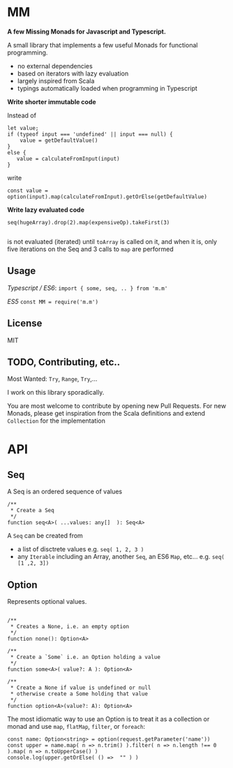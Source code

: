MM
===

**A few  Missing Monads for Javascript and Typescript.**

A small library that implements a few useful Monads for functional programming.
 - no external dependencies
 - based on iterators with lazy evaluation
 - largely inspired from Scala
 - typings automatically loaded when programming in Typescript
 
 
**Write shorter immutable code**
 
 Instead of 
 
 ```
 let value;
 if (typeof input === 'undefined' || input === null) {
     value = getDefaultValue()
 }
 else {
    value = calculateFromInput(input)
 }
```

write

```
const value = option(input).map(calculateFromInput).getOrElse(getDefaultValue) 
```
  
**Write lazy evaluated code**
  
```
seq(hugeArray).drop(2).map(expensiveOp).takeFirst(3)
  
```
is not evaluated (iterated) until `toArray` is called on it, and when it is, only five iterations on the Seq and 3 calls to `map` are performed
  
Usage
-----

*Typescript / ES6*: `import { some, seq, .. } from 'm.m'`

*ES5* `const MM = require('m.m')`

License
-------

MIT

TODO, Contributing, etc..
--------------------------

Most Wanted: `Try`, `Range`, `Try`,...

I work on this library sporadically.

You are most welcome to contribute by opening new Pull Requests.
For new Monads, please get inspiration from the Scala definitions and extend `Collection` for the implementation

  
API
===
  
Seq
---
A Seq is an ordered sequence of values

```
/**
 * Create a Seq
 */
function seq<A>( ...values: any[]  ): Seq<A>
```

 A `Seq` can be created from

   - a list of disctrete values e.g. `seq( 1, 2, 3 )`
   - any `Iterable` including an Array, another `Seq`, an ES6 `Map`, etc... e.g. `seq( [1 ,2, 3])`

  
Option
------

Represents optional values.

```

/**
 * Creates a None, i.e. an empty option
 */
function none(): Option<A>

/**
 * Create a `Some` i.e. an Option holding a value
 */
function some<A>( value?: A ): Option<A>

/**
 * Create a None if value is undefined or null
 * otherwise create a Some holding that value
 */
function option<A>(value?: A): Option<A>
```

The most idiomatic way to use an Option is to treat it as a collection or monad and use `map`, `flatMap`, `filter`, or `foreach`:

```
const name: Option<string> = option(request.getParameter('name'))
const upper = name.map( n => n.trim() ).filter( n => n.length !== 0 ).map( n => n.toUpperCase() )
console.log(upper.getOrElse( () =>  "" ) )
```